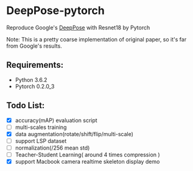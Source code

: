 # DeepPose-pytorch
Reproduce Google's [DeepPose](https://arxiv.org/pdf/1312.4659.pdf) with Resnet18 by Pytorch

Note: This is a pretty coarse implementation of original paper, so it's far from Google's results.

## Requirements:
- Python 3.6.2
- Pytorch 0.2.0\_3 

## Todo List:
- [x] accuracy(mAP) evaluation script
- [ ] multi-scales training
- [x] data augmentation(rotate/shift/flip/multi-scale)
- [ ] support LSP dataset
- [ ] normalization(/256 mean std)
- [ ] Teacher-Student Learning( around 4 times compression )
- [x] support Macbook camera realtime skeleton display demo
